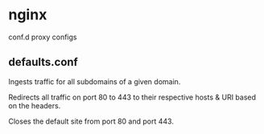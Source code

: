 # nginx
conf.d proxy configs

## defaults.conf

Ingests traffic for all subdomains of a given domain.

Redirects all traffic on port 80 to 443 to their respective hosts & URI based on the headers.

Closes the default site from port 80 and port 443.
